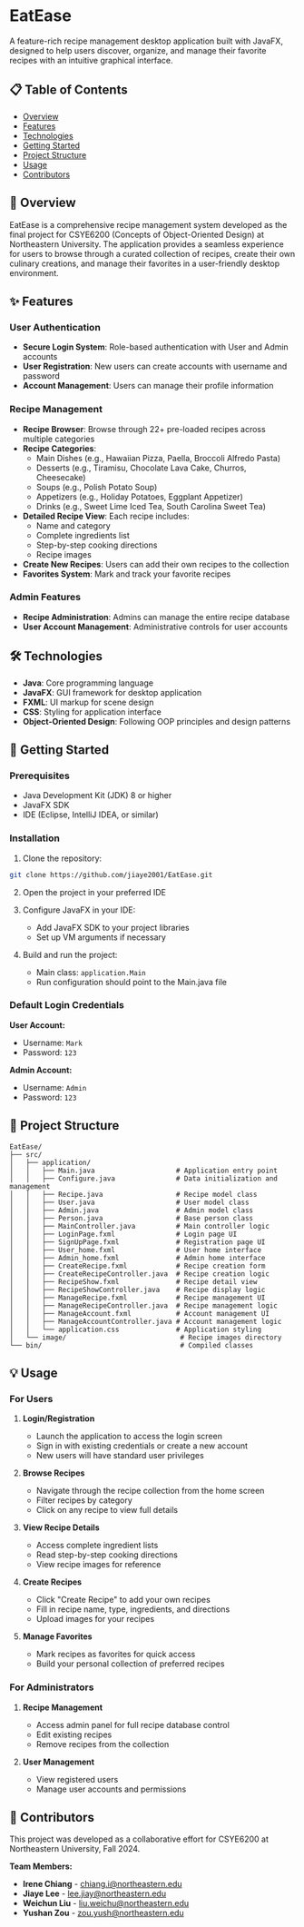 # EatEase

A feature-rich recipe management desktop application built with JavaFX, designed to help users discover, organize, and manage their favorite recipes with an intuitive graphical interface.

## 📋 Table of Contents
- [Overview](#overview)
- [Features](#features)
- [Technologies](#technologies)
- [Getting Started](#getting-started)
- [Project Structure](#project-structure)
- [Usage](#usage)
- [Contributors](#contributors)

## 🎯 Overview

EatEase is a comprehensive recipe management system developed as the final project for CSYE6200 (Concepts of Object-Oriented Design) at Northeastern University. The application provides a seamless experience for users to browse through a curated collection of recipes, create their own culinary creations, and manage their favorites in a user-friendly desktop environment.

## ✨ Features

### User Authentication
- **Secure Login System**: Role-based authentication with User and Admin accounts
- **User Registration**: New users can create accounts with username and password
- **Account Management**: Users can manage their profile information

### Recipe Management
- **Recipe Browser**: Browse through 22+ pre-loaded recipes across multiple categories
- **Recipe Categories**: 
  - Main Dishes (e.g., Hawaiian Pizza, Paella, Broccoli Alfredo Pasta)
  - Desserts (e.g., Tiramisu, Chocolate Lava Cake, Churros, Cheesecake)
  - Soups (e.g., Polish Potato Soup)
  - Appetizers (e.g., Holiday Potatoes, Eggplant Appetizer)
  - Drinks (e.g., Sweet Lime Iced Tea, South Carolina Sweet Tea)
- **Detailed Recipe View**: Each recipe includes:
  - Name and category
  - Complete ingredients list
  - Step-by-step cooking directions
  - Recipe images
- **Create New Recipes**: Users can add their own recipes to the collection
- **Favorites System**: Mark and track your favorite recipes

### Admin Features
- **Recipe Administration**: Admins can manage the entire recipe database
- **User Account Management**: Administrative controls for user accounts

## 🛠 Technologies

- **Java**: Core programming language
- **JavaFX**: GUI framework for desktop application
- **FXML**: UI markup for scene design
- **CSS**: Styling for application interface
- **Object-Oriented Design**: Following OOP principles and design patterns

## 🚀 Getting Started

### Prerequisites
- Java Development Kit (JDK) 8 or higher
- JavaFX SDK
- IDE (Eclipse, IntelliJ IDEA, or similar)

### Installation

1. Clone the repository:
```bash
git clone https://github.com/jiaye2001/EatEase.git
```

2. Open the project in your preferred IDE

3. Configure JavaFX in your IDE:
   - Add JavaFX SDK to your project libraries
   - Set up VM arguments if necessary

4. Build and run the project:
   - Main class: `application.Main`
   - Run configuration should point to the Main.java file

### Default Login Credentials

**User Account:**
- Username: `Mark`
- Password: `123`

**Admin Account:**
- Username: `Admin`
- Password: `123`

## 📁 Project Structure

```
EatEase/
├── src/
│   ├── application/
│   │   ├── Main.java                    # Application entry point
│   │   ├── Configure.java               # Data initialization and management
│   │   ├── Recipe.java                  # Recipe model class
│   │   ├── User.java                    # User model class
│   │   ├── Admin.java                   # Admin model class
│   │   ├── Person.java                  # Base person class
│   │   ├── MainController.java          # Main controller logic
│   │   ├── LoginPage.fxml               # Login page UI
│   │   ├── SignUpPage.fxml              # Registration page UI
│   │   ├── User_home.fxml               # User home interface
│   │   ├── Admin_home.fxml              # Admin home interface
│   │   ├── CreateRecipe.fxml            # Recipe creation form
│   │   ├── CreateRecipeController.java  # Recipe creation logic
│   │   ├── RecipeShow.fxml              # Recipe detail view
│   │   ├── RecipeShowController.java    # Recipe display logic
│   │   ├── ManageRecipe.fxml            # Recipe management UI
│   │   ├── ManageRecipeController.java  # Recipe management logic
│   │   ├── ManageAccount.fxml           # Account management UI
│   │   ├── ManageAccountController.java # Account management logic
│   │   └── application.css              # Application styling
│   └── image/                            # Recipe images directory
└── bin/                                  # Compiled classes
```

## 💡 Usage

### For Users

1. **Login/Registration**
   - Launch the application to access the login screen
   - Sign in with existing credentials or create a new account
   - New users will have standard user privileges

2. **Browse Recipes**
   - Navigate through the recipe collection from the home screen
   - Filter recipes by category
   - Click on any recipe to view full details

3. **View Recipe Details**
   - Access complete ingredient lists
   - Read step-by-step cooking directions
   - View recipe images for reference

4. **Create Recipes**
   - Click "Create Recipe" to add your own recipes
   - Fill in recipe name, type, ingredients, and directions
   - Upload images for your recipes

5. **Manage Favorites**
   - Mark recipes as favorites for quick access
   - Build your personal collection of preferred recipes

### For Administrators

1. **Recipe Management**
   - Access admin panel for full recipe database control
   - Edit existing recipes
   - Remove recipes from the collection

2. **User Management**
   - View registered users
   - Manage user accounts and permissions

## 👥 Contributors

This project was developed as a collaborative effort for CSYE6200 at Northeastern University, Fall 2024.

**Team Members:**
- **Irene Chiang** - chiang.i@northeastern.edu
- **Jiaye Lee** - lee.jiay@northeastern.edu
- **Weichun Liu** - liu.weichu@northeastern.edu
- **Yushan Zou** - zou.yush@northeastern.edu

